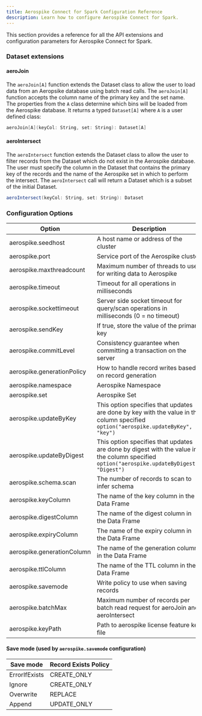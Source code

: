 ```yaml
---
title: Aerospike Connect for Spark Configuration Reference
description: Learn how to configure Aerospike Connect for Spark.
---
```


This section provides a reference for all the API extensions and configuration parameters for Aerospike Connect for Spark.

### Dataset extensions

#### aeroJoin

The ```aeroJoin[A]``` function extends the Dataset class to allow the user to load data from an Aeropsike database using batch read calls. The ```aeroJoin[A]``` function accepts the column name of the primary key and the set name. The properties from the ```A``` class determine which bins will be loaded from the Aerospike database. It returns a typed ```Dataset[A]``` where ```A``` is a user defined class:

```scala
aeroJoin[A](keyCol: String, set: String): Dataset[A]
```

#### aeroIntersect

The ```aeroIntersect``` function extends the Dataset class to allow the user to filter records from the Dataset which do not exist in the Aerospike database. The user must specify the column in the Dataset that contains the primary key of the records and the name of the Aerospike set in which to perform the intersect. The ```aeroIntersect``` call will return a Dataset which is a subset of the initial Dataset.

```scala
aeroIntersect(keyCol: String, set: String): Dataset
```

### Configuration Options

Option|Description|Default value
------|-----------|-------------
aerospike.seedhost|A host name or address of the cluster| "localhost"
aerospike.port|Service port of the Aerospike cluster| 3000
aerospike.maxthreadcount|Maximum number of threads to use for writing data to Aerospike|15
aerospike.timeout|Timeout for all operations in milliseconds|1000
aerospike.sockettimeout|Server side socket timeout for query/scan operations in milliseconds (0 = no timeout)|0
aerospike.sendKey|If true, store the value of the primary key|false
aerospike.commitLevel|Consistency guarantee when committing a transaction on the server|CommitLevel.COMMIT_ALL
aerospike.generationPolicy|How to handle record writes based on record generation|GenerationPolicy.NONE
aerospike.namespace|Aerospike Namespace|"test"
aerospike.set|Aerospike Set|no default
aerospike.updateByKey|This option specifies that updates are done by key with the value in the column specified ```option("aerospike.updateByKey", "key")```|
aerospike.updateByDigest|This option specifies that updates are done by digest with the value in the column specified ```option("aerospike.updateByDigest", "Digest")```|
aerospike.schema.scan|The number of records to scan to infer schema|100
aerospike.keyColumn|The name of the key column in the Data Frame|"__key"
aerospike.digestColumn|The name of the digest column in the Data Frame|"__digest"
aerospike.expiryColumn|The name of the expiry column in the Data Frame|"__expiry"
aerospike.generationColumn|The name of the generation column in the Data Frame|"__generation"
aerospike.ttlColumn|The name of the TTL column in the Data Frame|"__ttl"
aerospike.savemode|Write policy to use when saving records|"ignore"
aerospike.batchMax|Maximum number of records per batch read request for aeroJoin and aeroIntersect|5000
aerospike.keyPath|Path to aerospike license feature key file|/etc/aerospike/features.conf

#### Save mode (used by ```aerospike.savemode``` configuration)

Save mode| Record Exists Policy
---------|---------------------
ErrorIfExists|CREATE_ONLY
Ignore|CREATE_ONLY
Overwrite|REPLACE
Append|UPDATE_ONLY

